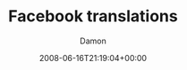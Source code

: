 ---
title: 'Facebook translations'
posts: 5
hash: 'SEkIddlP'
author: 'Damon'
date: 2008-06-16T21:19:04+00:00
sources:
  - https://tokipona.yahoogroups.narkive.com/SEkIddlP
---